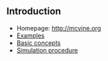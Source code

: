 ## Introduction

* Homepage: http://mcvine.org
* [Examples](1.Examples.ipynb)
* [Basic concepts](2.Basic_concepts.ipynb)
* [Simulation procedure](3.Simulation_procedure.ipynb)
